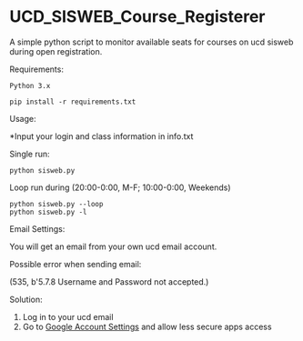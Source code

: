 # UCD_SISWEB_Course_Registerer

A simple python script to monitor available seats for courses on ucd sisweb during open registration.


Requirements: 

    Python 3.x
    
    pip install -r requirements.txt

Usage: 

  *Input your login and class information in info.txt

  Single run:

    python sisweb.py
  
  Loop run during (20:00-0:00, M-F;  10:00-0:00, Weekends)
    
    python sisweb.py --loop
    python sisweb.py -l

Email Settings:
    
   You will get an email from your own ucd email account.
   
   Possible error when sending email:
   
 (535, b'5.7.8 Username and Password not accepted.)
   
   Solution:
   
 1. Log in to your ucd email
 2. Go to [Google Account Settings](https://www.google.com/settings/security/lesssecureapps) and allow less secure apps access


